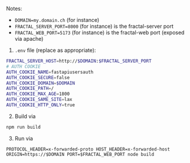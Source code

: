 
Notes:
* `DOMAIN=my.domain.ch` (for instance)
* `FRACTAL_SERVER_PORT=8000` (for instance) is the fractal-server port
* `FRACTAL_WEB_PORT=5173` (for instance) is the fractal-web port (exposed via apache)

1. `.env` file (replace as appropriate):
```bash
FRACTAL_SERVER_HOST=http://$DOMAIN:$FRACTAL_SERVER_PORT
# AUTH COOKIE
AUTH_COOKIE_NAME=fastapiusersauth
AUTH_COOKIE_SECURE=false
AUTH_COOKIE_DOMAIN=$DOMAIN
AUTH_COOKIE_PATH=/
AUTH_COOKIE_MAX_AGE=1800
AUTH_COOKIE_SAME_SITE=lax
AUTH_COOKIE_HTTP_ONLY=true
```

2. Build via
```bash
npm run build
```

3. Run via
```
PROTOCOL_HEADER=x-forwarded-proto HOST_HEADER=x-forwarded-host ORIGIN=https://$DOMAIN PORT=$FRACTAL_WEB_PORT node build
